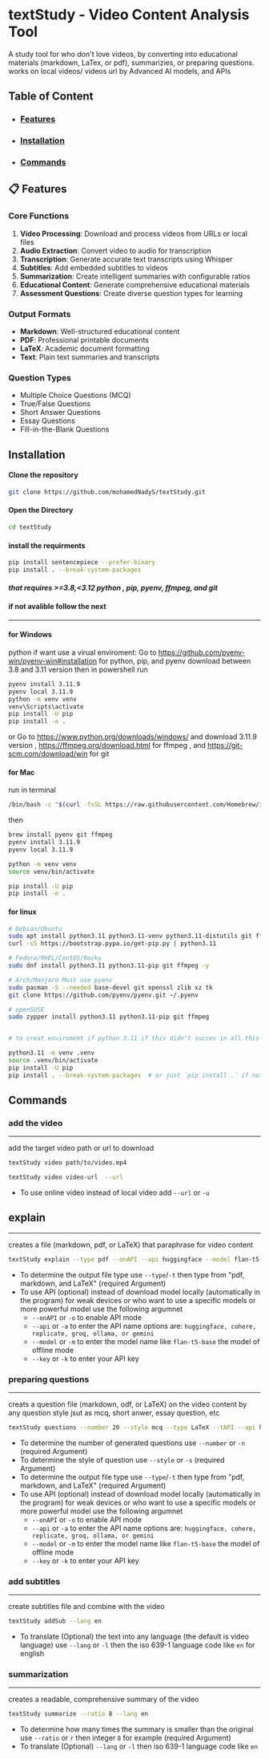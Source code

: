 # **textStudy** - Video Content Analysis Tool
A study tool for who don't love videos, by converting into educational materials (markdown, LaTex, or pdf), summarizies, or preparing questions. works on local videos/ videos url by Advanced AI models, and APIs

## Table of Content
- ### **[Features](#features)**
- ### **[Installation](#installation)**
- ### **[Commands](#commands-1)**


## 📋 Features

### Core Functions
1. **Video Processing**: Download and process videos from URLs or local files
2. **Audio Extraction**: Convert video to audio for transcription
3. **Transcription**: Generate accurate text transcripts using Whisper
4. **Subtitles**: Add embedded subtitles to videos
5. **Summarization**: Create intelligent summaries with configurable ratios
6. **Educational Content**: Generate comprehensive educational materials
7. **Assessment Questions**: Create diverse question types for learning

### Output Formats
- **Markdown**: Well-structured educational content
- **PDF**: Professional printable documents
- **LaTeX**: Academic document formatting
- **Text**: Plain text summaries and transcripts

### Question Types
- Multiple Choice Questions (MCQ)
- True/False Questions
- Short Answer Questions
- Essay Questions
- Fill-in-the-Blank Questions


## Installation

#### Clone the repository
```bash
git clone https://github.com/mohamedNadyS/textStudy.git
```
#### Open the Directory
```bash
cd textStudy
```
#### install the requirments
```bash
pip install sentencepiece --prefer-binary
pip install . --break-system-packages
```
#### *that requires >=3.8,<3.12 python , pip, pyenv, ffmpeg, and git*
#### if not avalible follow the next
----
#### for Windows
python if want use a virual enviroment:
    Go to  https://github.com/pyenv-win/pyenv-win#installation for python, pip, and pyenv
        download between 3.8 and 3.11 version
    then in powershell run
```bash
pyenv install 3.11.9
pyenv local 3.11.9
python -m venv venv
venv\Scripts\activate
pip install -U pip
pip install -e .
```
or
Go to https://www.python.org/downloads/windows/ and download 3.11.9 version
, https://ffmpeg.org/download.html for ffmpeg
, and https://git-scm.com/download/win for git



#### for Mac

run in terminal
```bash
/bin/bash -c "$(curl -fsSL https://raw.githubusercontent.com/Homebrew/install/HEAD/install.sh)"

```
then
```bash
brew install pyenv git ffmpeg
pyenv install 3.11.9
pyenv local 3.11.9

python -m venv venv
source venv/bin/activate

pip install -U pip
pip install -e .
```

#### for linux

```bash
# Debian/Ubuntu
sudo apt install python3.11 python3.11-venv python3.11-distutils git ffmpeg -y
curl -sS https://bootstrap.pypa.io/get-pip.py | python3.11

# Fedora/RHEL/CentOS/Rocky
sudo dnf install python3.11 python3.11-pip git ffmpeg -y

# Arch/Manjaro Must use pyenv
sudo pacman -S --needed base-devel git openssl zlib xz tk
git clone https://github.com/pyenv/pyenv.git ~/.pyenv

# openSUSE
sudo zypper install python3.11 python3.11-pip git ffmpeg


# to creat enviroment if python 3.11 if this didn't succes in all this systems run the next

python3.11 -m venv .venv
source .venv/bin/activate
pip install -U pip
pip install . --break-system-packages  # or just `pip install .` if not root

```

## Commands

### add the video
---
add the target video path or url to download

```bash
textStudy video path/to/video.mp4

textStudy video video-url  --url      
```

- To use online video instead of local video add `--url` or `-u`



## explain
---
creates a file (markdown, pdf, or LaTeX) that paraphrase for video content

```bash
textStudy explain --type pdf --onAPI --api huggingface --model flan-t5-base --key (API_key)
```
- To determine the output file type use `--type`/`-t` then type from "pdf, markdown, and LaTeX" (required Argument)
- To use API (optional) instead of download model locally (automatically in the program) for weak devices or who want to use a specific models or more powerful model use the following argumnet
    - `--onAPI` or `-o` to enable API mode
    -  `--api` or `-a` to enter the API name options are: `huggingface, cohere, replicate, groq, ollama, or gemini`
    - `--model` or `-m` to enter the model name like `flan-t5-base` the model of offline mode
    - `--key` or `-k` to enter your API key

### preparing questions
---
creats a question file (markdown, odf, or LaTeX) on the video content by any question style jsut as mcq, short anwer, essay question, etc

```bash
textStudy questions --number 20 --style mcq --type LaTeX --tAPI --api huggingface --model flan-t5-base --key (API_key)
```

- To determine the number of generated questions use `--number` or `-n` (required Argument)
- To determine the style of question use `--style` or `-s` (required Argument)
- To determine the output file type use `--type`/`-t` then type from "pdf, markdown, and LaTeX" (required Argument)
- To use API (optional) instead of download model locally (automatically in the program) for weak devices or who want to use a specific models or more powerful model use the following argumnet
    - `--onAPI` or `-o` to enable API mode
    -  `--api` or `-a` to enter the API name options are: `huggingface, cohere, replicate, groq, ollama, or gemini`
    - `--model` or `-m` to enter the model name like `flan-t5-base` the model of offline mode
    - `--key` or `-k` to enter your API key

### add subtitles
---
create subtitles file and combine with the video
```bash
textStudy addSub --lang en
```

- To translate (Optional) the text into any language (the default is video language) use  `--lang` or `-l` then the iso 639-1 language code like `en` for english

### summarization
---
creates a readable, comprehensive summary of the video
```bash
textStudy summarize --ratio 8 --lang en         

```

- To determine how many times the summary is smaller than the original use `--ratio` or `r` then integer `8` for example (required Argument)
- To translate (Optional) `--lang` or `-l` then iso 639-1 language code like `en`
